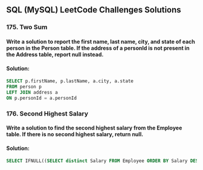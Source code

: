 <h2> SQL (MySQL) LeetCode Challenges Solutions </h2>

<h3> 175. Two Sum </h3>
<h4> Write a solution to report the first name, last name, city, and state of each person in the Person table. If the address of a personId is not present in the Address table, report null instead. </h4>
<h4> Solution: </h4>

```sql
SELECT p.firstName, p.lastName, a.city, a.state
FROM person p
LEFT JOIN address a
ON p.personId = a.personId
```

<h3> 176. Second Highest Salary </h3>
<h4>Write a solution to find the second highest salary from the Employee table. If there is no second highest salary, return null. </h4>
<h4> Solution: </h4>

```sql
SELECT IFNULL((SELECT distinct Salary FROM Employee ORDER BY Salary DESC LIMIT 1,1),NULL) AS SecondHighestSalary;
```

